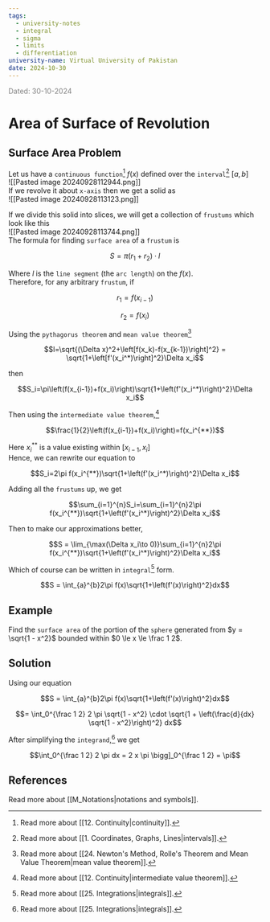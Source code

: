 ```yaml
---
tags:
  - university-notes
  - integral
  - sigma
  - limits
  - differentiation
university-name: Virtual University of Pakistan
date: 2024-10-30
---
```


<span style="color: gray;">Dated: 30-10-2024</span>

# Area of Surface of Revolution

## Surface Area Problem

Let us have a `continuous function`[^1] $f(x)$ defined over the `interval`[^2] $[a, b]$  
![[Pasted image 20240928112944.png]]  
If we revolve it about `x-axis` then we get a solid as  
![[Pasted image 20240928113123.png]]

If we divide this solid into slices, we will get a collection of `frustums` which look like this  
![[Pasted image 20240928113744.png]]  
The formula for finding `surface area` of a `frustum` is  

$$S = \pi (r_1 + r_2) \cdot l$$

Where $l$ is the `line segment` (the `arc length`) on the $f(x)$.  
Therefore, for any arbitrary `frustum`, if  

$$r_1 = f(x_{i - 1})$$

$$r_2 = f(x_{i})$$

Using the `pythagorus theorem` and `mean value theorem`[^3] 

$$l=\sqrt{(\Delta x)^2+\left[f(x_k)-f(x_{k-1})\right]^2} = \sqrt{1+\left[f'(x_i^*)\right]^2}\Delta x_i$$

then  

$$S_i=\pi\left(f(x_{i-1})+f(x_i)\right)\sqrt{1+\left(f'(x_i^*)\right)^2}\Delta x_i$$

Then using the `intermediate value theorem`,[^4]  

$$\frac{1}{2}\left(f(x_{i-1})+f(x_i)\right)=f(x_i^{**})$$

Here $x_i^{**}$ is a value existing within $[x_{i - 1}, x_i]$  
Hence, we can rewrite our equation to  

$$S_i=2\pi f(x_i^{**})\sqrt{1+\left(f'(x_i^*)\right)^2}\Delta x_i$$

Adding all the `frustums` up, we get  

$$\sum_{i=1}^{n}S_i=\sum_{i=1}^{n}2\pi f(x_i^{**})\sqrt{1+\left(f'(x_i^*)\right)^2}\Delta x_i$$

Then to make our approximations better,  

$$S = \lim_{\max(\Delta x_i\to 0)}\sum_{i=1}^{n}2\pi f(x_i^{**})\sqrt{1+\left(f'(x_i^*)\right)^2}\Delta x_i$$

Which of course can be written in `integral`[^5] form.  

$$S = \int_{a}^{b}2\pi f(x)\sqrt{1+\left(f'(x)\right)^2}dx$$

## Example

Find the `surface area` of the portion of the `sphere` generated from $y = \sqrt{1 - x^2}$ bounded within $0 \le x \le \frac 1 2$.

## Solution

Using our equation

$$S = \int_{a}^{b}2\pi f(x)\sqrt{1+\left(f'(x)\right)^2}dx$$

$$= \int_0^{\frac 1 2} 2 \pi \sqrt{1 - x^2} \cdot \sqrt{1 + \left(\frac{d}{dx} \sqrt{1 - x^2}\right)^2} dx$$

After simplifying the `integrand`,[^5] we get  

$$\int_0^{\frac 1 2} 2 \pi dx = 2 x \pi \bigg]_0^{\frac 1 2} = \pi$$

## References

Read more about [[M_Notations|notations and symbols]].

[^1]: Read more about [[12. Continuity|continuity]].
[^2]: Read more about [[1. Coordinates, Graphs, Lines|intervals]].
[^3]: Read more about [[24. Newton's Method, Rolle's Theorem and Mean Value Theorem|mean value theorem]].
[^4]: Read more about [[12. Continuity|intermediate value theorem]].
[^5]: Read more about [[25. Integrations|integrals]].